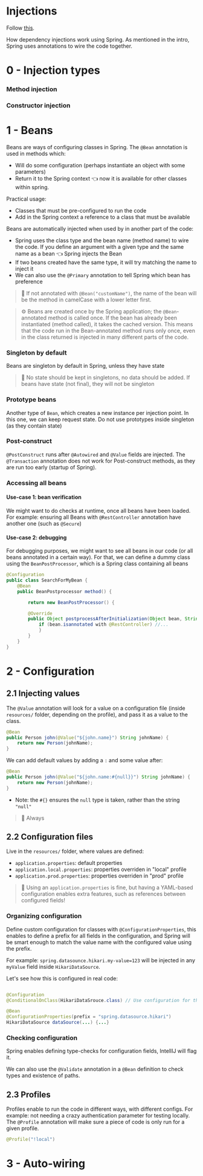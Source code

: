 # Injections

Follow [this](https://github.com/victorrentea/spring).

How dependency injections work using Spring. As mentioned in the intro, Spring uses annotations to wire the code together.

# 0 - Injection types

### Method injection



### Constructor injection

# 1 - Beans

Beans are ways of configuring classes in Spring. The `@Bean` annotation is used in methods which:
- Will do some configuration (perhaps instantiate an object with some parameters)
- Return it to the Spring context :point_left: now it is available for other classes within spring.

Practical usage:
- Classes that must be pre-configured to run the code
- Add in the Spring context a reference to a class that must be available

Beans are automatically injected when used by in another part of the code:
- Spring uses the class type and the bean name (method name) to wire the code. If you define an argument with a given type and the same name as a bean :point_left: Spring injects the Bean
- If two beans created have the same type, it will try matching the name to inject it
- We can also use the `@Primary` annotation to tell Spring which bean has preference

> :thought_balloon: If not annotated with `@Bean("customName")`, the name of the bean will be the method in camelCase with a lower letter first.

> ⚙️ Beans are created once by the Spring application; the `@Bean`-annotated method is called once. If the bean has already been instantiated (method called), it takes the cached version. This means that the code run in the Bean-annotated method runs only once, even in the class returned is injected in many different parts of the code.


### Singleton by default

Beans are singleton by default in Spring, unless they have state

> :thought_balloon: No state should be kept in singletons, no data should be added. If beans have state (not final), they will not be singleton 

### Prototype beans

Another type of `Bean`, which creates a new instance per injection point. In this one, we can keep request state. Do not use prototypes inside singleton (as they contain state)


### Post-construct

`@PostConstruct` runs after `@Autowired` and `@Value` fields are injected. The `@Transaction` annotation does not work for Post-construct methods, as they are run too early (startup of Spring).


### Accessing all beans

#### Use-case 1: bean verification

We might want to do checks at runtime, once all beans have been loaded. For example: ensuring all Beans with `@RestController` annotation have another one (such as `@Secure`)


#### Use-case 2: debugging
For debugging purposes, we might want to see all beans in our code (or all beans annotated in a certain way). For that, we can define a dummy class using the `BeanPostProcessor`, which is a Spring class containing all beans

```java
@Configuration
public class SearchForMyBean {
    @Bean
    public BeanPostprocessor method() {

        return new BeanPostProcessor() {

        @Override
        public Object postprocessAfterInitialization(Object bean, String beanName) throws BeansException {
            if (bean.isannotated with @RestController) //...
            }
        }
    }
}
```


# 2 - Configuration

## 2.1 Injecting values

The `@Value` annotation will look for a value on a configuration file (inside `resources/` folder, depending on the profile), and pass it as a value to the class.

```java
@Bean
public Person john(@Value("${john.name}") String johnName) {
    return new Person(johnName);
}
```

We can add default values by adding a `:` and some value after:
```java
@Bean
public Person john(@Value("${john.name:#{null}}") String johnName) {
    return new Person(johnName);
}
```
- Note: the `#{}` ensures the `null` type is taken, rather than the string `"null"`

> :thought_balloon: Always 

## 2.2 Configuration files

Live in the `resources/` folder, where values are defined:
- `application.properties`: default properties
- `application.local.properties`: properties overriden in "local" profile
- `application.prod.properties`: properties overriden in "prod" profile

> :thought_balloon: Using an `application.properties` is fine, but having a YAML-based configuration enables extra features, such as references between configured fields!

### Organizing configuration

Define custom configuration for classes with `@ConfigurationProperties`, this enables to define a prefix for all fields in the configuration, and Spring will be smart enough to match the value name with the configured value using the prefix.

For example: `spring.datasounce.hikari.my-value=123` will be injected in any `myValue` field inside `HikariDataSource`. 


Let's see how this is configured in real code:
```java

@Configuration
@ConditionalOnClass(HikariDataSrouce.class) // Use configuration for this specific class

@Bean
@ConfigurationProperties(prefix = "spring.datasource.hikari")
HikariDataSource dataSource(...) {...}
```

### Checking configuration

Spring enables defining type-checks for configuration fields, IntellIJ will flag it.

We can also use the `@Validate` annotation in a `@Bean` definition to check types and existence of paths.

## 2.3 Profiles

Profiles enable to run the code in different ways, with different configs. For example: not needing a crazy authentication parameter for testing locally. The `@Profile` annotation will make sure a piece of code is only run for a given profile.

```java
@Profile("!local")
```

# 3 - Auto-wiring

